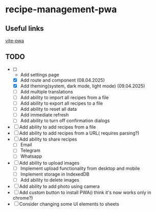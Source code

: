 # recipe-management-pwa

## Useful links

[vite-pwa](https://vite-pwa-org.netlify.app/)

## TODO

- [ ] - Add settings page
  - [x] Add route and component (08.04.2025)
  - [x] Add theming(system, dark mode, light mode) (09.04.2025)
  - [ ] Add multiple translations
  - [ ] Add ability to import all recipes from a file
  - [ ] Add ability to export all recipes to a file
  - [ ] Add ability to reset all data
  - [ ] Add immediate refresh
  - [ ] Add ability to turn off confirmation dialogs
- [ ] Add ability to add recipes from a file
- [ ] Add ability to add recipes from a URL( requires parsing?)
- [ ] Add ability to share recipes
  - [ ] Email
  - [ ] Telegram
  - [ ] Whatsapp
- [ ] Add ability to upload images
  - [ ] Implement upload functionality from desktop and mobile
  - [ ] Implement storage in IndexedDB
  - [ ] Add ability to delete images
- [ ] Add ability to add photo using camera
- [ ] Add custom button to install PWA(i think it's now works only in chrome?)
- [ ] Consider changing some UI elements to sheets
